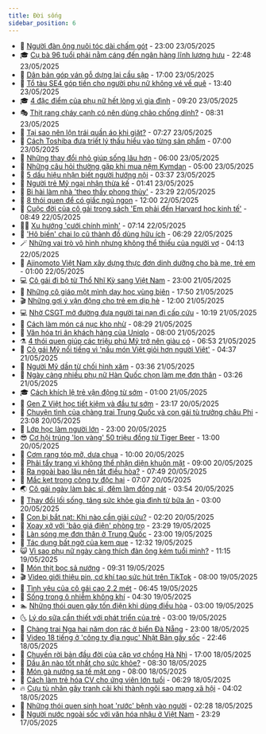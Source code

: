 ```yaml
---
title: Đời sống
sidebar_position: 6
---
```


<!-- vnexpress-doi-song:START -->
- 🚀 [Người đàn ông nuôi tóc dài chấm gót](https://vnexpress.net/nguoi-dan-ong-nuoi-toc-dai-cham-got-4889531.html) - 23:00 23/05/2025
- 🎓 [Cụ bà 96 tuổi phải nằm cáng đến ngân hàng lĩnh lương hưu](https://vnexpress.net/cu-ba-96-tuoi-phai-nam-cang-den-ngan-hang-linh-luong-huu-4889815.html) - 22:48 23/05/2025
- 🚦 [Dân bản góp ván gỗ dựng lại cầu sập](https://vnexpress.net/dan-ban-gop-van-go-dung-lai-cau-sap-4887398.html) - 17:00 23/05/2025
- 🦣 [Tổ tàu SE4 góp tiền cho người phụ nữ không vé về quê](https://vnexpress.net/to-tau-se4-gop-tien-cho-nguoi-phu-nu-khong-ve-ve-que-4889866.html) - 13:40 23/05/2025
- 🎓 [4 đặc điểm của phụ nữ hết lòng vì gia đình](https://vnexpress.net/4-dac-diem-cua-phu-nu-het-long-vi-gia-dinh-4888908.html) - 09:20 23/05/2025
- 🎭 [Thịt rang cháy cạnh có nên dùng chảo chống dính?](https://vnexpress.net/thit-rang-chay-canh-co-nen-dung-chao-chong-dinh-4889640.html) - 08:31 23/05/2025
- 🦅 [Tại sao nên lộn trái quần áo khi giặt?](https://vnexpress.net/tai-sao-nen-lon-trai-quan-ao-khi-giat-4887966.html) - 07:27 23/05/2025
- 🎃 [Cách Toshiba đưa triết lý thấu hiểu vào từng sản phẩm](https://vnexpress.net/cach-toshiba-dua-triet-ly-thau-hieu-vao-tung-san-pham-4888557.html) - 07:00 23/05/2025
- 💪 [Những thay đổi nhỏ giúp sống lâu hơn](https://vnexpress.net/nhung-thay-doi-nho-giup-song-lau-hon-4889572.html) - 06:00 23/05/2025
- 🐻 [Những câu hỏi thường gặp khi mua nệm Kymdan](https://vnexpress.net/nhung-cau-hoi-thuong-gap-khi-mua-nem-kymdan-4889144.html) - 05:00 23/05/2025
- 🧠 [5 dấu hiệu nhận biết người hướng nội](https://vnexpress.net/5-dau-hieu-nhan-biet-nguoi-huong-noi-4889584.html) - 03:37 23/05/2025
- 🐘 [Người trẻ Mỹ ngại nhận thừa kế](https://vnexpress.net/nguoi-tre-my-ngai-nhan-thua-ke-4889189.html) - 01:41 23/05/2025
- 👹 [Bi hài làm nhà &#39;theo thầy phong thủy&#39;](https://vnexpress.net/bi-hai-lam-nha-theo-thay-phong-thuy-4888835.html) - 23:29 22/05/2025
- 💂 [8 thói quen để có giấc ngủ ngon](https://vnexpress.net/8-thoi-quen-de-co-giac-ngu-ngon-4889126.html) - 12:00 22/05/2025
- 🦍 [Cuộc đời của cô gái trong sách &#39;Em phải đến Harvard học kinh tế&#39;](https://vnexpress.net/cuoc-doi-cua-co-gai-trong-sach-em-phai-den-harvard-hoc-kinh-te-4889184.html) - 08:49 22/05/2025
- 🧑‍🏫 [Xu hướng &#39;cưới chính mình&#39;](https://vnexpress.net/xu-huong-cuoi-chinh-minh-4889186.html) - 07:14 22/05/2025
- 🧰 [&#39;Hô biến&#39; chai lọ cũ thành đồ dùng hữu ích](https://vnexpress.net/ho-bien-chai-lo-cu-thanh-do-dung-huu-ich-4887965.html) - 06:29 22/05/2025
- 🪄 [Những vai trò vô hình nhưng không thể thiếu của người vợ](https://vnexpress.net/nhung-vai-tro-vo-hinh-nhung-khong-the-thieu-cua-nguoi-vo-4887275.html) - 04:13 22/05/2025
- 🐲 [Ajinomoto Việt Nam xây dựng thực đơn dinh dưỡng cho bà mẹ, trẻ em](https://vnexpress.net/ajinomoto-viet-nam-xay-dung-thuc-don-dinh-duong-cho-ba-me-tre-em-4887714.html) - 01:00 22/05/2025
- 💻 [Cô gái đi bộ từ Thổ Nhĩ Kỳ sang Việt Nam](https://vnexpress.net/co-gai-di-bo-tu-tho-nhi-ky-sang-viet-nam-4887537.html) - 23:00 21/05/2025
- 🐘 [Những cô giáo một mình dạy học vùng biên](https://vnexpress.net/nhung-co-giao-mot-minh-day-hoc-vung-bien-4887486.html) - 17:50 21/05/2025
- 🎬 [Những gợi ý vận động cho trẻ em dịp hè](https://vnexpress.net/nhung-goi-y-van-dong-cho-tre-em-dip-he-4888866.html) - 12:00 21/05/2025
- 💻 [Nhờ CSGT mở đường đưa người tai nạn đi cấp cứu](https://vnexpress.net/nho-csgt-mo-duong-dua-nguoi-tai-nan-di-cap-cuu-4888898.html) - 10:19 21/05/2025
- 🧰 [Cách làm món cá nục kho nhừ](https://vnexpress.net/cach-lam-mon-ca-nuc-kho-nhu-4888790.html) - 08:29 21/05/2025
- 🫣 [Văn hóa tri ân khách hàng của Uniqlo](https://vnexpress.net/van-hoa-tri-an-khach-hang-cua-uniqlo-4888434.html) - 08:00 21/05/2025
- ⚗️ [4 thói quen giúp các triệu phú Mỹ trở nên giàu có](https://vnexpress.net/4-thoi-quen-giup-cac-trieu-phu-my-tro-nen-giau-co-4888366.html) - 06:53 21/05/2025
- 🌊 [Cô gái Mỹ nổi tiếng vì &#39;nấu món Việt giỏi hơn người Việt&#39;](https://vnexpress.net/co-gai-my-noi-tieng-vi-nau-mon-viet-gioi-hon-nguoi-viet-4887283.html) - 04:37 21/05/2025
- 💃 [Người Mỹ dần từ chối hình xăm](https://vnexpress.net/nguoi-my-dan-tu-choi-hinh-xam-4888291.html) - 03:36 21/05/2025
- 🦆 [Ngày càng nhiều phụ nữ Hàn Quốc chọn làm mẹ đơn thân](https://vnexpress.net/ngay-cang-nhieu-phu-nu-han-quoc-chon-lam-me-don-than-4888299.html) - 03:26 21/05/2025
- 🎓 [Cách khích lệ trẻ vận động từ sớm](https://vnexpress.net/cach-khich-le-tre-van-dong-tu-som-4888283.html) - 01:00 21/05/2025
- 💪 [Gen Z Việt học tiết kiệm và đầu tư sớm](https://vnexpress.net/gen-z-viet-hoc-tiet-kiem-va-dau-tu-som-4883518.html) - 23:17 20/05/2025
- 🤔 [Chuyện tình của chàng trai Trung Quốc và con gái tù trưởng châu Phi](https://vnexpress.net/chuyen-tinh-cua-chang-trai-trung-quoc-va-con-gai-tu-truong-chau-phi-4888349.html) - 23:08 20/05/2025
- 🧰 [Lớp học làm người lớn](https://vnexpress.net/lop-hoc-lam-nguoi-lon-4888214.html) - 23:00 20/05/2025
- 😎 [Cơ hội trúng &#39;lon vàng&#39; 50 triệu đồng từ Tiger Beer](https://vnexpress.net/co-hoi-trung-lon-vang-50-trieu-dong-tu-tiger-beer-4888303.html) - 13:00 20/05/2025
- 🌮 [Cơm rang tóp mỡ, dưa chua](https://vnexpress.net/com-rang-top-mo-dua-chua-4888436.html) - 10:00 20/05/2025
- 🧠 [Phải tẩy trang vì không thể nhận diện khuôn mặt](https://vnexpress.net/phai-tay-trang-vi-khong-the-nhan-dien-khuon-mat-4888267.html) - 09:00 20/05/2025
- 🎡 [Ra ngoài bao lâu nên tắt điều hòa?](https://vnexpress.net/ra-ngoai-bao-lau-nen-tat-dieu-hoa-4887829.html) - 07:49 20/05/2025
- 🎡 [Mắc kẹt trong công ty độc hại](https://vnexpress.net/mac-ket-trong-cong-ty-doc-hai-4888281.html) - 07:07 20/05/2025
- 🌏 [Cô gái ngày làm bác sĩ, đêm làm đồng nát](https://vnexpress.net/co-gai-ngay-lam-bac-si-dem-lam-dong-nat-4887567.html) - 03:54 20/05/2025
- 🐻 [Thay đổi lối sống, tăng sức khỏe gia đình từ bữa ăn](https://vnexpress.net/thay-doi-loi-song-tang-suc-khoe-gia-dinh-tu-bua-an-4887904.html) - 03:00 20/05/2025
- 💂 [Con bị bắt nạt: Khi nào cần giải cứu?](https://vnexpress.net/con-bi-bat-nat-khi-nao-can-giai-cuu-4882787.html) - 02:20 20/05/2025
- 🥸 [Xoay xở với &#39;bão giá điện&#39; phòng trọ](https://vnexpress.net/xoay-xo-voi-bao-gia-dien-phong-tro-4886956.html) - 23:29 19/05/2025
- 🌋 [Làn sóng mẹ đơn thân ở Trung Quốc](https://vnexpress.net/lan-song-me-don-than-o-trung-quoc-4888028.html) - 23:00 19/05/2025
- 🦩 [Tác dụng bất ngờ của kem que](https://vnexpress.net/tac-dung-bat-ngo-cua-kem-que-4887944.html) - 12:32 19/05/2025
- 😺 [Vì sao phụ nữ ngày càng thích đàn ông kém tuổi mình?](https://vnexpress.net/vi-sao-phu-nu-ngay-cang-thich-dan-ong-kem-tuoi-minh-4887839.html) - 11:15 19/05/2025
- 🐻 [Món thịt bọc sả nướng](https://vnexpress.net/mon-thit-boc-sa-nuong-4887953.html) - 09:31 19/05/2025
- 🎬 [Video giới thiệu pin, cơ khí tạo sức hút trên TikTok](https://vnexpress.net/video-gioi-thieu-pin-co-khi-tao-suc-hut-tren-tiktok-4887861.html) - 08:00 19/05/2025
- 🎊 [Tình yêu của cô gái cao 2,2 mét](https://vnexpress.net/tinh-yeu-cua-co-gai-cao-2-2-met-4887733.html) - 06:45 19/05/2025
- 💄 [Sống trong ô nhiễm không khí](https://vnexpress.net/song-trong-o-nhiem-khong-khi-4887482.html) - 04:30 19/05/2025
- 🏊 [Những thói quen gây tốn điện khi dùng điều hòa](https://vnexpress.net/nhung-thoi-quen-gay-ton-dien-khi-dung-dieu-hoa-4887526.html) - 03:00 19/05/2025
- 🌜 [Lý do sữa cần thiết với phát triển của trẻ](https://vnexpress.net/ly-do-sua-can-thiet-voi-phat-trien-cua-tre-4885002.html) - 03:00 19/05/2025
- 🤡 [Chàng trai Nga hai năm dọn rác ở biển Đà Nẵng](https://vnexpress.net/chang-trai-nga-hai-nam-don-rac-o-bien-da-nang-4887284.html) - 23:00 18/05/2025
- 🥰 [Video 18 tiếng ở &#39;công ty địa ngục&#39; Nhật Bản gây sốc](https://vnexpress.net/video-18-tieng-o-cong-ty-dia-nguc-nhat-ban-gay-soc-4887440.html) - 22:46 18/05/2025
- 🦍 [Chuyến rời bản đầu đời của cặp vợ chồng Hà Nhì](https://vnexpress.net/chuyen-roi-ban-dau-doi-cua-cap-vo-chong-ha-nhi-4887367.html) - 17:00 18/05/2025
- 🫣 [Dầu ăn nào tốt nhất cho sức khỏe?](https://vnexpress.net/dau-an-nao-tot-nhat-cho-suc-khoe-4887248.html) - 08:30 18/05/2025
- 🚦 [Món gà nướng sa tế mật ong](https://vnexpress.net/mon-ga-nuong-sa-te-mat-ong-4887387.html) - 08:00 18/05/2025
- 🐘 [Cách làm trẻ hóa CV cho ứng viên lớn tuổi](https://vnexpress.net/cach-lam-tre-hoa-cv-cho-ung-vien-lon-tuoi-4887246.html) - 06:29 18/05/2025
- 🔥 [Cựu tù nhân gây tranh cãi khi thành ngôi sao mạng xã hội](https://vnexpress.net/cuu-tu-nhan-gay-tranh-cai-khi-thanh-ngoi-sao-mang-xa-hoi-4887308.html) - 04:02 18/05/2025
- 🎃 [Những thói quen sinh hoạt &#39;rước&#39; bệnh vào người](https://vnexpress.net/nhung-thoi-quen-sinh-hoat-ruoc-benh-vao-nguoi-4886829.html) - 02:28 18/05/2025
- 🥳 [Người nước ngoài sốc với văn hóa nhậu ở Việt Nam](https://vnexpress.net/nguoi-nuoc-ngoai-soc-voi-van-hoa-nhau-o-viet-nam-4885463.html) - 23:29 17/05/2025<!-- vnexpress-doi-song:END -->
